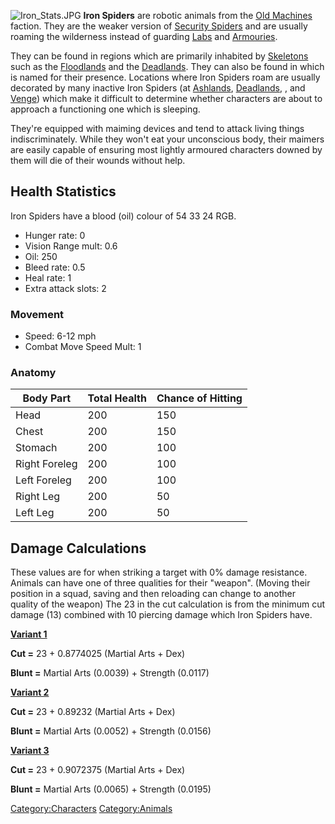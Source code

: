 ![](Iron_Stats.JPG "Iron_Stats.JPG") **Iron Spiders** are robotic
animals from the [Old Machines](Old_Machines.md "wikilink") faction. They
are the weaker version of [Security Spiders](Security_Spider.md "wikilink")
and are usually roaming the wilderness instead of guarding
[Labs](Ancient_Labs.md "wikilink") and
[Armouries](Lost_Armoury.md "wikilink").

They can be found in regions which are primarily inhabited by
[Skeletons](Skeletons.md "wikilink") such as the
[Floodlands](Floodlands.md "wikilink") and the
[Deadlands](Deadlands.md "wikilink"). They can also be found in [](The_Iron_Trail.md) which is named for their presence.
Locations where Iron Spiders roam are usually decorated by many inactive
Iron Spiders (at [Ashlands](Ashlands.md "wikilink"),
[Deadlands](Deadlands.md "wikilink"), [](Forbidden_Isle.md), [](The_Iron_Trail.md) and [Venge](Venge.md "wikilink")) which
make it difficult to determine whether characters are about to approach
a functioning one which is sleeping.

They're equipped with maiming devices and tend to attack living things
indiscriminately. While they won't eat your unconscious body, their
maimers are easily capable of ensuring most lightly armoured characters
downed by them will die of their wounds without help.

## Health Statistics

Iron Spiders have a blood (oil) colour of 54 33 24 RGB.

- Hunger rate: 0
- Vision Range mult: 0.6
- Oil: 250
- Bleed rate: 0.5
- Heal rate: 1
- Extra attack slots: 2

### Movement

- Speed: 6-12 mph
- Combat Move Speed Mult: 1

### Anatomy

| Body Part     | Total Health | Chance of Hitting |
|---------------|--------------|-------------------|
| Head          | 200          | 150               |
| Chest         | 200          | 150               |
| Stomach       | 200          | 100               |
| Right Foreleg | 200          | 100               |
| Left Foreleg  | 200          | 100               |
| Right Leg     | 200          | 50                |
| Left Leg      | 200          | 50                |

## Damage Calculations

These values are for when striking a target with 0% damage resistance.
Animals can have one of three qualities for their "weapon". (Moving
their position in a squad, saving and then reloading can change to
another quality of the weapon) The 23 in the cut calculation is from the
minimum cut damage (13) combined with 10 piercing damage which Iron
Spiders have.

**<u>Variant 1</u>**

**Cut =** 23 + 0.8774025 (Martial Arts + Dex)

**Blunt =** Martial Arts (0.0039) + Strength (0.0117)

**<u>Variant 2</u>**

**Cut =** 23 + 0.89232 (Martial Arts + Dex)

**Blunt =** Martial Arts (0.0052) + Strength (0.0156)

**<u>Variant 3</u>**

**Cut =** 23 + 0.9072375 (Martial Arts + Dex)

**Blunt =** Martial Arts (0.0065) + Strength (0.0195)

[Category:Characters](Category:Characters "wikilink")
[Category:Animals](Category:Animals "wikilink")